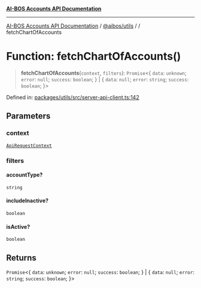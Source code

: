 [**AI-BOS Accounts API Documentation**](../../../README.md)

***

[AI-BOS Accounts API Documentation](../../../README.md) / [@aibos/utils](../README.md) / [](../README.md) / fetchChartOfAccounts

# Function: fetchChartOfAccounts()

> **fetchChartOfAccounts**(`context`, `filters`): `Promise`\<\{ `data`: `unknown`; `error`: `null`; `success`: `boolean`; \} \| \{ `data`: `null`; `error`: `string`; `success`: `boolean`; \}\>

Defined in: [packages/utils/src/server-api-client.ts:142](https://github.com/pohlai88/accounts/blob/48103fb36d28b2b9bfb33472b6de2f719773cde9/packages/utils/src/server-api-client.ts#L142)

## Parameters

### context

[`ApiRequestContext`](../interfaces/ApiRequestContext.md)

### filters

#### accountType?

`string`

#### includeInactive?

`boolean`

#### isActive?

`boolean`

## Returns

`Promise`\<\{ `data`: `unknown`; `error`: `null`; `success`: `boolean`; \} \| \{ `data`: `null`; `error`: `string`; `success`: `boolean`; \}\>
